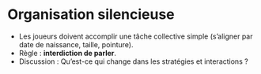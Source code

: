 # Organisation silencieuse

- Les joueurs doivent accomplir une tâche collective simple (s’aligner par date de naissance, taille, pointure).  
- Règle : **interdiction de parler**.  
- Discussion : Qu’est-ce qui change dans les stratégies et interactions ?  